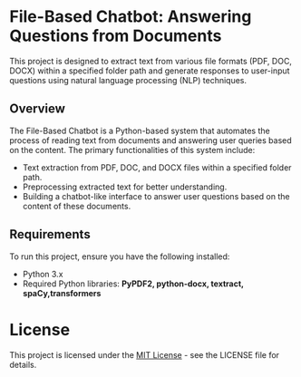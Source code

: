 # File-Based Chatbot: Answering Questions from Documents
 This project is designed to extract text from various file formats (PDF, DOC, DOCX) within a specified folder path and generate responses to user-input questions using natural language processing (NLP) techniques.

## Overview
The File-Based Chatbot is a Python-based system that automates the process of reading text from documents and answering user queries based on the content. The primary functionalities of this system include:
- Text extraction from PDF, DOC, and DOCX files within a specified folder path.
- Preprocessing extracted text for better understanding.
- Building a chatbot-like interface to answer user questions based on the content of these documents.

## Requirements
To run this project, ensure you have the following installed:

- Python 3.x
- Required Python libraries: <b>PyPDF2, python-docx, textract, spaCy,transformers</b>

# License
This project is licensed under the [MIT License](https://opensource.org/license/mit/) - see the LICENSE file for details.
